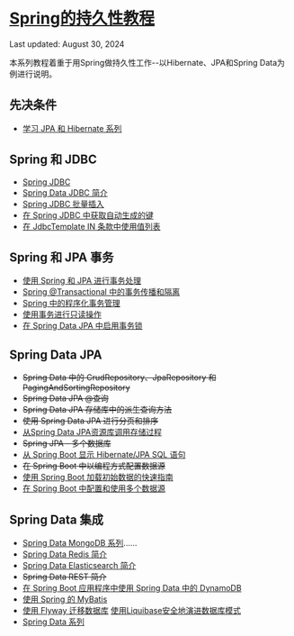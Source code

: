 # [Spring的持久性教程](https://www.baeldung.com/persistence-with-spring-series)

Last updated: August 30, 2024

本系列教程着重于用Spring做持久性工作--以Hibernate、JPA和Spring Data为例进行说明。

## 先决条件

- [学习 JPA 和 Hibernate 系列](learn-jpa-hibernate_zh.md)

## Spring 和 JDBC

- [Spring JDBC](/persistence-modules/spring-jdbc/spring-jdbc-jdbctemplate_zh.md)
- [Spring Data JDBC 简介](/persistence-modules/spring-data-jdbc/spring-data-jdbc-intro_zh.md)
- [Spring JDBC 批量插入](/persistence-modules/spring-jdbc/spring-jdbc-batch-inserts_zh.md)
- [在 Spring JDBC 中获取自动生成的键](/persistence-modules/spring-jdbc/spring-jdbc-autogenerated-keys_zh.md)
- [在 JdbcTemplate IN 条款中使用值列表](//persistence-modules/spring-jdbc/spring-jdbctemplate-in-list_zh.md)

## Spring 和 JPA 事务

- [使用 Spring 和 JPA 进行事务处理](/persistence-modules/spring-jpa-2/transaction-configuration-with-jpa-and-spring_zh.md)
- [Spring @Transactional 中的事务传播和隔离](/persistence-modules/spring-persistence-simple/spring-transactional-propagation-isolation_zh.md)
- [Spring 中的程序化事务管理](/persistence-modules/spring-data-jpa-annotations/spring-programmatic-transaction-management_zh.md)
- [使用事务进行只读操作](/persistence-modules/read-only-transactions/spring-transactions-read-only_zh.md)
- [在 Spring Data JPA 中启用事务锁](/persistence-modules/hibernate-jpa/java-jpa-transaction-locks_zh.md)

## Spring Data JPA

- ~~Spring Data 中的 CrudRepository、JpaRepository 和 PagingAndSortingRepository~~
- ~~Spring Data JPA @查询~~
- ~~Spring Data JPA 存储库中的派生查询方法~~
- ~~使用 Spring Data JPA 进行分页和排序~~
- [从Spring Data JPA资源库调用存储过程](/persistence-modules/spring-data-jpa-repo-2/spring-data-jpa-stored-procedures_zh.md)
- ~~Spring JPA - 多个数据库~~
- [从 Spring Boot 显示 Hibernate/JPA SQL 语句](/persistence-modules/spring-boot-persistence/sql-logging-spring-boot_zh.md)
- ~~在 Spring Boot 中以编程方式配置数据源~~
- [使用 Spring Boot 加载初始数据的快速指南](/persistence-modules/spring-boot-persistence/spring-boot-data-sql-and-schema-sql_zh.md)
- [在 Spring Boot 中配置和使用多个数据源](/persistence-modules/spring-data-jdbc/spring-boot-configure-multiple-datasources_zh.md)

## Spring Data 集成

- [Spring Data MongoDB 系列](spring-data-mongodb-series_zh.md)......
- [Spring Data Redis 简介](/persistence-modules/spring-data-redis/spring-data-redis-tutorial_zh.md)
- [Spring Data Elasticsearch 简介](/persistence-modules/spring-data-elasticsearch/spring-data-elasticsearch-tutorial_zh.md)
- ~~Spring Data REST 简介~~
- [在 Spring Boot 应用程序中使用 Spring Data 中的 DynamoDB](/persistence-modules/spring-data-dynamodb/spring-data-dynamodb_zh.md)
- [使用 Spring 的 MyBatis](/persistence-modules/spring-mybatis/spring-mybatis_zh.md)
- [使用 Flyway 迁移数据库](/persistence-modules/flyway/database-migrations-with-flyway_zh.md)
[使用Liquibase安全地演进数据库模式](/jhipster-8-modules/jhipster-8-microservice/liquibase-refactor-schema-of-java-app_zh.md)
- [Spring Data 系列](spring-data_zh.md)
